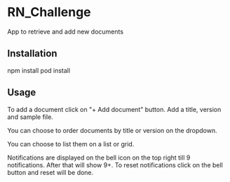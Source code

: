 # RN_Challenge

App to retrieve and add new documents

## Installation

npm install
pod install

## Usage

To add a document click on "+ Add document" button. Add a title, version and sample file.

You can choose to order documents by title or version on the dropdown.

You can choose to list them on a list or grid.

Notifications are displayed on the bell icon on the top right till 9 notifications. After that will show 9+. To reset
notifications click on the bell button and reset will be done.

